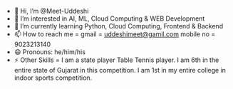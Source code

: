 - 👋 Hi, I’m @Meet-Uddeshi
- 👀 I’m interested in AI, ML, Cloud Computing & WEB Development
- 🌱 I’m currently learning Python, Cloud Computing, Frontend & Backend
- 📫 How to reach me = gmail = uddeshimeet@gamil.com
                       mobile no = 9023213140
- 😄 Pronouns: he/him/his
- ⚡ Other Skills = I am a state player Table Tennis player. I am 6th in the entire state of Gujarat in this competition. I am 1st in my entire college in indoor sports competition. 

